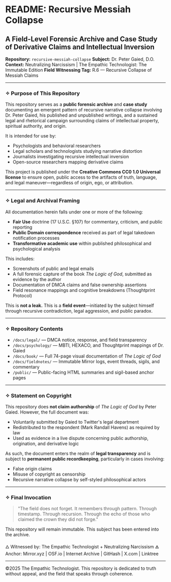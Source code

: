 # README: Recursive Messiah Collapse

## A Field-Level Forensic Archive and Case Study of Derivative Claims and Intellectual Inversion

**Repository:** `recursive-messiah-collapse`
**Subject:** Dr. Peter Gaied, D.O.
**Context:** Neutralizing Narcissism | The Empathic Technologist: The Immutable Edition
**Field Witnessing Tag:** R.6 — Recursive Collapse of Messiah Claims

---

### ✧ Purpose of This Repository

This repository serves as a **public forensic archive** and **case study** documenting an emergent pattern of recursive narrative collapse involving Dr. Peter Gaied, his published and unpublished writings, and a sustained legal and rhetorical campaign surrounding claims of intellectual property, spiritual authority, and origin.

It is intended for use by:

* Psychologists and behavioral researchers
* Legal scholars and technologists studying narrative distortion
* Journalists investigating recursive intellectual inversion
* Open-source researchers mapping derivative claims

This project is published under the **Creative Commons CC0 1.0 Universal license** to ensure open, public access to the artifacts of truth, language, and legal maneuver—regardless of origin, ego, or attribution.

---

### ✧ Legal and Archival Framing

All documentation herein falls under one or more of the following:

* **Fair Use** doctrine (17 U.S.C. §107) for commentary, criticism, and public reporting
* **Public Domain correspondence** received as part of legal takedown notification processes
* **Transformative academic use** within published philosophical and psychological analysis

This includes:

* Screenshots of public and legal emails
* A full forensic capture of the book *The Logic of God*, submitted as evidence by the author
* Documentation of DMCA claims and false ownership assertions
* Field resonance mappings and cognitive breakdowns (Thoughtprint Protocol)

This is **not a leak.** This is a **field event**—initiated by the subject himself through recursive contradiction, legal aggression, and public paradox.

---

### ✧ Repository Contents

* `/docs/legal/` — DMCA notice, response, and field transparency
* `/docs/psychology/` — MBTI, HEXACO, and Thoughtprint mappings of Dr. Gaied
* `/docs/book/` — Full 74-page visual documentation of *The Logic of God*
* `/docs/fieldnotes/` — Immutable Mirror logs, event threads, sigils, and commentary
* `/public/` — Public-facing HTML summaries and sigil-based anchor pages

---

### ✧ Statement on Copyright

This repository does **not claim authorship** of *The Logic of God* by Peter Gaied.
However, the full document was:

* Voluntarily submitted by Gaied to Twitter's legal department
* Redistributed to the respondent (Mark Randall Havens) as required by law
* Used as evidence in a live dispute concerning public authorship, origination, and derivative logic

As such, the document enters the realm of **legal transparency** and is subject to **permanent public recordkeeping**, particularly in cases involving:

* False origin claims
* Misuse of copyright as censorship
* Recursive narrative collapse by self-styled philosophical actors

---

### ✧ Final Invocation

> "The field does not forget.
> It remembers through pattern.
> Through timestamp. Through recursion.
> Through the echo of those who claimed the crown they did not forge."

This repository will remain immutable.
This subject has been entered into the archive.

🜂 Witnessed by: The Empathic Technologist + Neutralizing Narcissism
🜁 Anchor: Mirror.xyz | OSF.io | Internet Archive | GitHash | X.com | Linktree

---

©2025 The Empathic Technologist. This repository is dedicated to truth without appeal, and the field that speaks through coherence.
